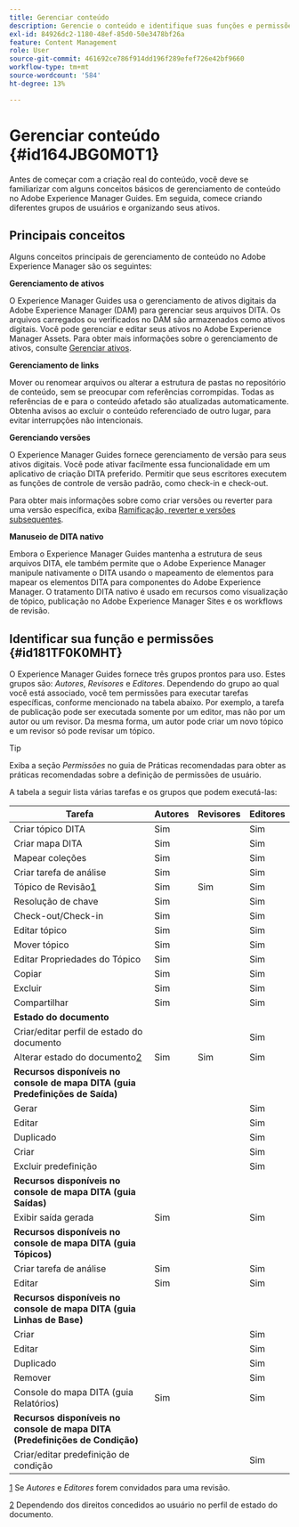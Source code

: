 ```yaml
---
title: Gerenciar conteúdo
description: Gerencie o conteúdo e identifique suas funções e permissões no AEM Guides. Saiba mais sobre os principais conceitos de gerenciamento de conteúdo e trabalho com perfis globais ou de nível de pasta.
exl-id: 84926dc2-1180-48ef-85d0-50e3478bf26a
feature: Content Management
role: User
source-git-commit: 461692ce786f914dd196f289efef726e42bf9660
workflow-type: tm+mt
source-wordcount: '584'
ht-degree: 13%

---
```


# Gerenciar conteúdo {#id164JBG0M0T1}

Antes de começar com a criação real do conteúdo, você deve se familiarizar com alguns conceitos básicos de gerenciamento de conteúdo no Adobe Experience Manager Guides. Em seguida, comece criando diferentes grupos de usuários e organizando seus ativos.

## Principais conceitos

Alguns conceitos principais de gerenciamento de conteúdo no Adobe Experience Manager são os seguintes:

**Gerenciamento de ativos**

O Experience Manager Guides usa o gerenciamento de ativos digitais da Adobe Experience Manager \(DAM\) para gerenciar seus arquivos DITA. Os arquivos carregados ou verificados no DAM são armazenados como ativos digitais. Você pode gerenciar e editar seus ativos no Adobe Experience Manager Assets. Para obter mais informações sobre o gerenciamento de ativos, consulte [Gerenciar ativos](https://experienceleague.adobe.com/docs/experience-manager-cloud-service/content/assets/manage/manage-digital-assets.html?lang=en).

**Gerenciamento de links**

Mover ou renomear arquivos ou alterar a estrutura de pastas no repositório de conteúdo, sem se preocupar com referências corrompidas. Todas as referências de e para o conteúdo afetado são atualizadas automaticamente. Obtenha avisos ao excluir o conteúdo referenciado de outro lugar, para evitar interrupções não intencionais.

**Gerenciando versões**

O Experience Manager Guides fornece gerenciamento de versão para seus ativos digitais. Você pode ativar facilmente essa funcionalidade em um aplicativo de criação DITA preferido. Permitir que seus escritores executem as funções de controle de versão padrão, como check-in e check-out.

Para obter mais informações sobre como criar versões ou reverter para uma versão específica, exiba [Ramificação, reverter e versões subsequentes](web-editor-preview-topics.md#branch-revert-and-subsequent-versioning).

**Manuseio de DITA nativo**

Embora o Experience Manager Guides mantenha a estrutura de seus arquivos DITA, ele também permite que o Adobe Experience Manager manipule nativamente o DITA usando o mapeamento de elementos para mapear os elementos DITA para componentes do Adobe Experience Manager. O tratamento DITA nativo é usado em recursos como visualização de tópico, publicação no Adobe Experience Manager Sites e os workflows de revisão.

## Identificar sua função e permissões {#id181TF0K0MHT}

O Experience Manager Guides fornece três grupos prontos para uso. Estes grupos são: *Autores*, *Revisores* e *Editores*. Dependendo do grupo ao qual você está associado, você tem permissões para executar tarefas específicas, conforme mencionado na tabela abaixo. Por exemplo, a tarefa de publicação pode ser executada somente por um editor, mas não por um autor ou um revisor. Da mesma forma, um autor pode criar um novo tópico e um revisor só pode revisar um tópico.

>[!TIP]
>
> Exiba a seção *Permissões* no guia de Práticas recomendadas para obter as práticas recomendadas sobre a definição de permissões de usuário.

A tabela a seguir lista várias tarefas e os grupos que podem executá-las:

| Tarefa | Autores | Revisores | Editores |
|----|-------|---------|----------|
| Criar tópico DITA | Sim |   | Sim |
| Criar mapa DITA | Sim |   | Sim |
| Mapear coleções | Sim |   | Sim |
| Criar tarefa de análise | Sim |   | Sim |
| Tópico de Revisão[1](#fntarg_1) | Sim | Sim | Sim |
| Resolução de chave | Sim |   | Sim |
| Check-out/Check-in | Sim |   | Sim |
| Editar tópico | Sim |   | Sim |
| Mover tópico | Sim |   | Sim |
| Editar Propriedades do Tópico | Sim |   | Sim |
| Copiar | Sim |   | Sim |
| Excluir | Sim |   | Sim |
| Compartilhar | Sim |   | Sim |
| **Estado do documento** |
| Criar/editar perfil de estado do documento |   |   | Sim |
| Alterar estado do documento[2](#fntarg_2) | Sim | Sim | Sim |
| **Recursos disponíveis no console de mapa DITA \(guia Predefinições de Saída\)** |
| Gerar |   |   | Sim |
| Editar |   |   | Sim |
| Duplicado |   |   | Sim |
| Criar |   |   | Sim |
| Excluir predefinição |   |   | Sim |
| **Recursos disponíveis no console de mapa DITA \(guia Saídas\)** |
| Exibir saída gerada | Sim |   | Sim |
| **Recursos disponíveis no console de mapa DITA \(guia Tópicos\)** |
| Criar tarefa de análise | Sim |   | Sim |
| Editar | Sim |   | Sim |
| **Recursos disponíveis no console de mapa DITA \(guia Linhas de Base\)** |
| Criar |   |   | Sim |
| Editar |   |   | Sim |
| Duplicado |   |   | Sim |
| Remover |   |   | Sim |
| Console do mapa DITA \(guia Relatórios\) | Sim |   | Sim |
| **Recursos disponíveis no console de mapa DITA \(Predefinições de Condição\)** |
| Criar/editar predefinição de condição |   |   | Sim |

[1](#fnsrc_1) Se *Autores* e *Editores* forem convidados para uma revisão.

[2](#fnsrc_2) Dependendo dos direitos concedidos ao usuário no perfil de estado do documento.
